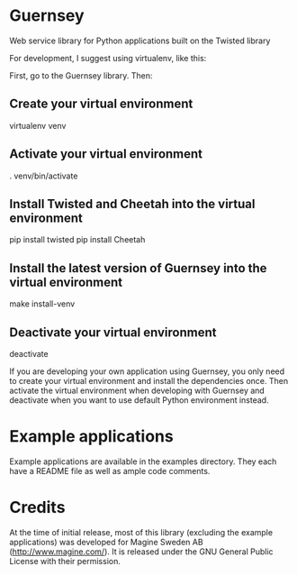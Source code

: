 <!--
    Guernsey - Library to simplify creating REST web services using Python and Twisted
    Copyright (C) 2016 Ingemar Nilsson

    This program is free software: you can redistribute it and/or modify
    it under the terms of the GNU General Public License as published by
    the Free Software Foundation, either version 3 of the License, or
    (at your option) any later version.

    This program is distributed in the hope that it will be useful,
    but WITHOUT ANY WARRANTY; without even the implied warranty of
    MERCHANTABILITY or FITNESS FOR A PARTICULAR PURPOSE.  See the
    GNU General Public License for more details.

    You should have received a copy of the GNU General Public License
    along with this program.  If not, see <http://www.gnu.org/licenses/>.
-->

# Guernsey

Web service library for Python applications built on the Twisted library

For development, I suggest using virtualenv, like this:

First, go to the Guernsey library. Then:

## Create your virtual environment

  virtualenv venv

## Activate your virtual environment

  . venv/bin/activate

## Install Twisted and Cheetah into the virtual environment

  pip install twisted
  pip install Cheetah

## Install the latest version of Guernsey into the virtual environment

  make install-venv

## Deactivate your virtual environment

  deactivate

If you are developing your own application using Guernsey, you only
need to create your virtual environment and install the dependencies
once. Then activate the virtual environment when developing with
Guernsey and deactivate when you want to use default Python
environment instead.

# Example applications

Example applications are available in the examples directory. They
each have a README file as well as ample code comments.

# Credits

At the time of initial release, most of this library (excluding the
example applications) was developed for Magine Sweden AB
(http://www.magine.com/). It is released under the GNU General Public
License with their permission.
